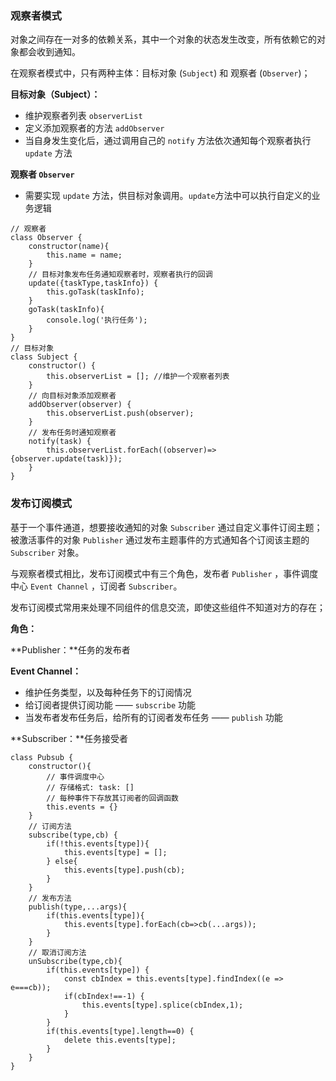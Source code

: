### 观察者模式

对象之间存在一对多的依赖关系，其中一个对象的状态发生改变，所有依赖它的对象都会收到通知。

在观察者模式中，只有两种主体：目标对象 (`Subject`) 和 观察者 (`Observer`)；

**目标对象（Subject）：**

- 维护观察者列表 `observerList`
- 定义添加观察者的方法 `addObserver`
- 当自身发生变化后，通过调用自己的 `notify` 方法依次通知每个观察者执行 `update` 方法

**观察者 `Observer`**

* 需要实现 `update` 方法，供目标对象调用。`update`方法中可以执行自定义的业务逻辑

``` 
// 观察者
class Observer {
	constructor(name){
		this.name = name;
	}
	// 目标对象发布任务通知观察者时，观察者执行的回调
	update({taskType,taskInfo}) {
		this.goTask(taskInfo);
	}
	goTask(taskInfo){
		console.log('执行任务');
	}
}
// 目标对象
class Subject {
	constructor() {
		this.observerList = []; //维护一个观察者列表
	}
	// 向目标对象添加观察者
	addObserver(observer) {
		this.observerList.push(observer);
	}
	// 发布任务时通知观察者
	notify(task) {
		this.observerList.forEach((observer)=>{observer.update(task)});
	}
}
```

### 发布订阅模式

基于一个事件通道，想要接收通知的对象 `Subscriber` 通过自定义事件订阅主题；被激活事件的对象 `Publisher` 通过发布主题事件的方式通知各个订阅该主题的 `Subscriber` 对象。

与观察者模式相比，发布订阅模式中有三个角色，发布者 `Publisher` ，事件调度中心 `Event Channel` ，订阅者 `Subscriber`。

发布订阅模式常用来处理不同组件的信息交流，即使这些组件不知道对方的存在；

**角色：**

**Publisher：**任务的发布者

**Event Channel：**

- 维护任务类型，以及每种任务下的订阅情况
- 给订阅者提供订阅功能 —— `subscribe` 功能
- 当发布者发布任务后，给所有的订阅者发布任务 —— `publish` 功能

**Subscriber：**任务接受者

``` 
class Pubsub {
	constructor(){
	    // 事件调度中心
        // 存储格式: task: []
        // 每种事件下存放其订阅者的回调函数
        this.events = {}
	}
	// 订阅方法
	subscribe(type,cb) {
		if(!this.events[type]){
			this.events[type] = [];
		} else{
			this.events[type].push(cb);
		}
	}
	// 发布方法
	publish(type,...args){
		if(this.events[type]){
			this.events[type].forEach(cb=>cb(...args));
		}
	}
	// 取消订阅方法
	unSubscribe(type,cb){
		if(this.events[type]) {
			const cbIndex = this.events[type].findIndex((e => e===cb));
			if(cbIndex!==-1) {
				this.events[type].splice(cbIndex,1);
			}
		}
		if(this.events[type].length==0) {
			delete this.events[type];
		}
	}
}
```

